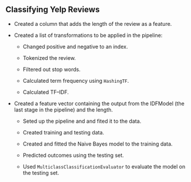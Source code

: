 ## Classifying Yelp Reviews



* Created a column that adds the length of the review as a feature.

* Created a list of transformations to be applied in the pipeline:

   - Changed positive and negative to an index.

   - Tokenized the review.

   - Filtered out stop words.

   - Calculated term frequency using `HashingTF`.

   - Calculated TF–IDF.

* Created a feature vector containing the output from the IDFModel (the last stage in the pipeline) and the length.

   - Seted up the pipeline and and fited it to the data.

   - Created training and testing data.

   - Created and fitted the Naive Bayes model to the training data.

   - Predicted outcomes using the testing set.

   - Used `MulticlassClassificationEvaluator` to evaluate the model on the testing set.
